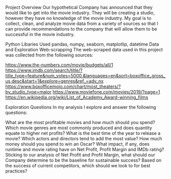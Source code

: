 Project Overview
Our hypothetical Company has announced that they would like to get into the movie industry. They will be creating a studio, however they have no knowledge of the movie industry. My goal is to collect, clean, and analyze movie data from a variety of sources so that I can provide recommendations to the company that will allow them to be successful in the movie industry.

Python Libaries Used
pandas, numpy, seaborn, matplotlip, datetime
Data and Exploration
Web-scrapping
The web-scraped data used in this project was collected from the following sources:

https://www.the-numbers.com/movie/budgets/all/1
https://www.imdb.com/search/title/?title_type=feature&num_votes=5000,&languages=en&sort=boxoffice_gross_us,desc&start=1&explore=genres&ref_=adv_nx
https://www.boxofficemojo.com/chart/most_theaters/?by_studio_type=major
https://www.moviefone.com/movies/2019/?page=1
https://en.wikipedia.org/wiki/List_of_Academy_Award-winning_films


Exploration Questions
In my analysis I explore and answer the following questions:

What are the most profitable movies and how much should you spend?
Which movie genres are most commonly produced and does quantity equate to higher net profits?
What is the best time of the year to release a movie?
Which actors and directors tend to add the most value?
How much money should you spend to win an Oscar?
What impact, if any, does runtime and movie rating have on Net Profit, Profit Margin and IMDb rating?
Sticking to our analysis of Net Profit and Profit Margin, what should our Company determine to be the baseline for sustainable success?
Based on the success of current competitors, which should we look to for best practices?
